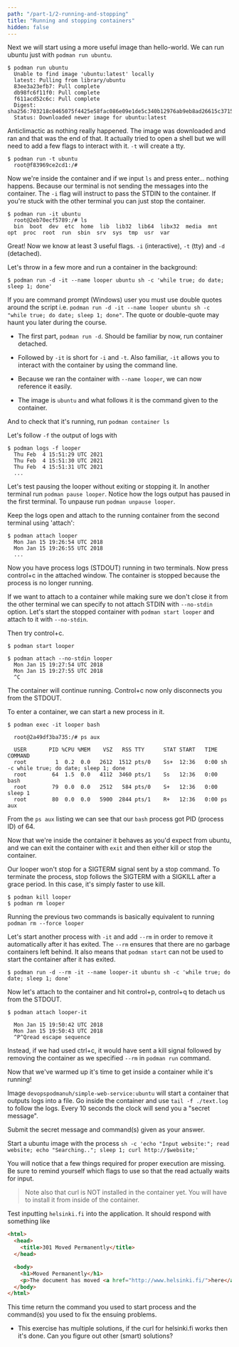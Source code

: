 ```yaml
---
path: "/part-1/2-running-and-stopping"
title: "Running and stopping containers"
hidden: false
---
```


Next we will start using a more useful image than hello-world. We can run ubuntu just with `podman run ubuntu`.

```console
$ podman run ubuntu
  Unable to find image 'ubuntu:latest' locally
  latest: Pulling from library/ubuntu
  83ee3a23efb7: Pull complete
  db98fc6f11f0: Pull complete
  f611acd52c6c: Pull complete
  Digest: sha256:703218c0465075f4425e58fac086e09e1de5c340b12976ab9eb8ad26615c3715
  Status: Downloaded newer image for ubuntu:latest
```

Anticlimactic as nothing really happened. The image was downloaded and ran and that was the end of that. It actually tried to open a shell but we will need to add a few flags to interact with it. `-t` will create a tty.

```console
$ podman run -t ubuntu
  root@f83969ce2cd1:/#
```

Now we're inside the container and if we input `ls` and press enter... nothing happens. Because our terminal is not sending the messages into the container. The `-i` flag will instruct to pass the STDIN to the container. If you're stuck with the other terminal you can just stop the container.

```console
$ podman run -it ubuntu
  root@2eb70ecf5789:/# ls
  bin  boot  dev  etc  home  lib  lib32  lib64  libx32  media  mnt  opt  proc  root  run  sbin  srv  sys  tmp  usr  var
```

Great! Now we know at least 3 useful flags. `-i` (interactive), `-t` (tty) and `-d` (detached).

Let's throw in a few more and run a container in the background:

```console
$ podman run -d -it --name looper ubuntu sh -c 'while true; do date; sleep 1; done'
```

<text-box name="Quotes" variant="hint">

If you are command prompt (Windows) user you must use double quotes around the script i.e. `podman run -d -it --name looper ubuntu sh -c "while true; do date; sleep 1; done"`. The quote or double-quote may haunt you later during the course.

</text-box>

- The first part, `podman run -d`. Should be familiar by now, run container detached.

- Followed by `-it` is short for `-i` and `-t`. Also familiar, `-it` allows you to interact with the container by using the command line.

- Because we ran the container with `--name looper`, we can now reference it easily.

- The image is `ubuntu` and what follows it is the command given to the container.

And to check that it's running, run `podman container ls`

Let's follow `-f` the output of logs with

```console
$ podman logs -f looper
  Thu Feb  4 15:51:29 UTC 2021
  Thu Feb  4 15:51:30 UTC 2021
  Thu Feb  4 15:51:31 UTC 2021
  ...
```

Let's test pausing the looper without exiting or stopping it. In another terminal run `podman pause looper`. Notice how the logs output has paused in the first terminal. To unpause run `podman unpause looper`.

Keep the logs open and attach to the running container from the second terminal using 'attach':

```console
$ podman attach looper
  Mon Jan 15 19:26:54 UTC 2018
  Mon Jan 15 19:26:55 UTC 2018
  ...
```

Now you have process logs (STDOUT) running in two terminals. Now press control+c in the attached window. The container is stopped because the process is no longer running.

If we want to attach to a container while making sure we don't close it from the other terminal we can specify to not attach STDIN with `--no-stdin` option. Let's start the stopped container with `podman start looper` and attach to it with `--no-stdin`.

Then try control+c.

```console
$ podman start looper

$ podman attach --no-stdin looper
  Mon Jan 15 19:27:54 UTC 2018
  Mon Jan 15 19:27:55 UTC 2018
  ^C
```

The container will continue running. Control+c now only disconnects you from the STDOUT.

To enter a container, we can start a new process in it.

```console
$ podman exec -it looper bash

  root@2a49df3ba735:/# ps aux

  USER       PID %CPU %MEM    VSZ   RSS TTY      STAT START   TIME COMMAND
  root         1  0.2  0.0   2612  1512 pts/0    Ss+  12:36   0:00 sh -c while true; do date; sleep 1; done
  root        64  1.5  0.0   4112  3460 pts/1    Ss   12:36   0:00 bash
  root        79  0.0  0.0   2512   584 pts/0    S+   12:36   0:00 sleep 1
  root        80  0.0  0.0   5900  2844 pts/1    R+   12:36   0:00 ps aux
```

From the `ps aux` listing we can see that our `bash` process got PID (process ID) of 64.

Now that we're inside the container it behaves as you'd expect from ubuntu, and we can exit the container with `exit` and then either kill or stop the container.

Our looper won't stop for a SIGTERM signal sent by a stop command. To terminate the process, stop follows the SIGTERM with a SIGKILL after a grace period. In this case, it's simply faster to use kill.

```console
$ podman kill looper
$ podman rm looper
```

Running the previous two commands is basically equivalent to running `podman rm --force looper`

Let's start another process with `-it` and add `--rm` in order to remove it automatically after it has exited. The `--rm` ensures that there are no garbage containers left behind. It also means that `podman start` can not be used to start the container after it has exited.

```console
$ podman run -d --rm -it --name looper-it ubuntu sh -c 'while true; do date; sleep 1; done'
```

Now let's attach to the container and hit control+p, control+q to detach us from the STDOUT.

```console
$ podman attach looper-it

  Mon Jan 15 19:50:42 UTC 2018
  Mon Jan 15 19:50:43 UTC 2018
  ^P^Qread escape sequence
```

Instead, if we had used ctrl+c, it would have sent a kill signal followed by removing the container as we specified `--rm` in `podman run` command.

<exercise name="Exercise 1.3: Secret message">

Now that we've warmed up it's time to get inside a container while it's running!

Image `devopspodmanuh/simple-web-service:ubuntu` will start a container that outputs logs into a file.
Go inside the container and use `tail -f ./text.log` to follow the logs.
Every 10 seconds the clock will send you a "secret message".

Submit the secret message and command(s) given as your answer.

</exercise>

<exercise name="Exercise 1.4: Missing dependencies">

Start a ubuntu image with the process `sh -c 'echo "Input website:"; read website; echo "Searching.."; sleep 1; curl http://$website;'`

You will notice that a few things required for proper execution are missing. Be sure to remind yourself which flags
to use so that the read actually waits for input.

> Note also that curl is NOT installed in the container yet. You will have to install it from inside of the container.

Test inputting `helsinki.fi` into the application. It should respond with something like

```html
<html>
  <head>
    <title>301 Moved Permanently</title>
  </head>

  <body>
    <h1>Moved Permanently</h1>
    <p>The document has moved <a href="http://www.helsinki.fi/">here</a>.</p>
  </body>
</html>
```

This time return the command you used to start process and the command(s) you used to fix the ensuing problems.

* This exercise has multiple solutions, if the curl for helsinki.fi works then it's done. Can you figure out other (smart) solutions?

</exercise>
